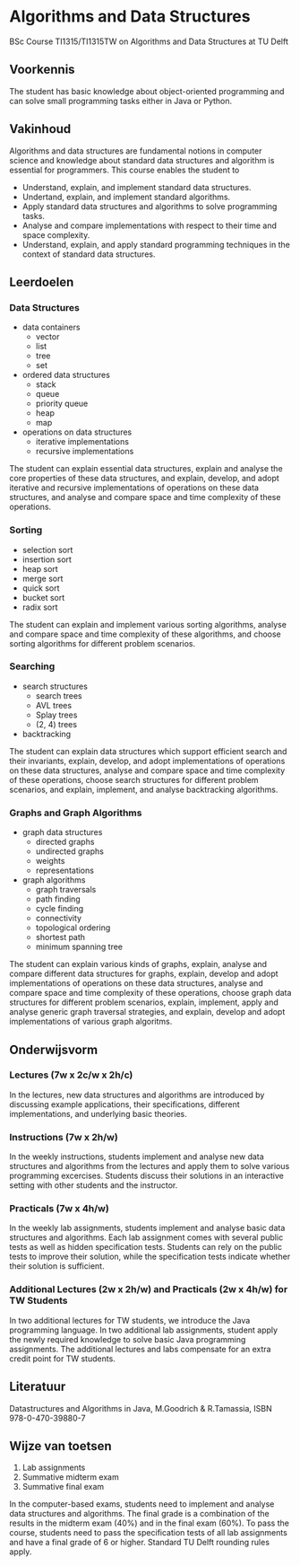 # Algorithms and Data Structures

BSc Course TI1315/TI1315TW on Algorithms and Data Structures at TU Delft

## Voorkennis

The student has basic knowledge about object-oriented programming and 
can solve small programming tasks either in Java or Python.

## Vakinhoud

Algorithms and data structures are fundamental notions in computer science and
knowledge about standard data structures and algorithm is essential for programmers.
This course enables the student to

* Understand, explain, and implement standard data structures.
* Undertand, explain, and implement standard algorithms.
* Apply standard data structures and algorithms to solve programming tasks.
* Analyse and compare implementations with respect to their time and space complexity.
* Understand, explain, and apply standard programming techniques in the context of standard data structures.

## Leerdoelen

### Data Structures

* data containers
  * vector
  * list
  * tree
  * set
* ordered data structures
  * stack
  * queue
  * priority queue
  * heap
  * map
* operations on data structures
  * iterative implementations
  * recursive implementations
  
The student can 
  explain essential data structures,
  explain and analyse the core properties of these data structures, and
  explain, develop, and adopt iterative and recursive implementations of operations on these data structures, and
  analyse and compare space and time complexity of these operations.
  
### Sorting

* selection sort
* insertion sort
* heap sort
* merge sort
* quick sort
* bucket sort
* radix sort

The student can 
  explain and implement various sorting algorithms,
  analyse and compare space and time complexity of these algorithms, and
  choose sorting algorithms for different problem scenarios.

### Searching

* search structures
  * search trees
  * AVL trees
  * Splay trees
  * (2, 4) trees
* backtracking

The student can 
  explain data structures which support efficient search and their invariants,
  explain, develop, and adopt implementations of operations on these data structures,
  analyse and compare space and time complexity of these operations, 
  choose search structures for different problem scenarios, and
  explain, implement, and analyse backtracking algorithms.

  
### Graphs and Graph Algorithms

* graph data structures
  * directed graphs
  * undirected graphs
  * weights
  * representations
* graph algorithms
  * graph traversals
  * path finding
  * cycle finding
  * connectivity
  * topological ordering
  * shortest path
  * minimum spanning tree

The student can
  explain various kinds of graphs,
  explain, analyse and compare different data structures for graphs,
  explain, develop and adopt implementations of operations on these data structures,
  analyse and compare space and time complexity of these operations, 
  choose graph data structures for different problem scenarios,
  explain, implement, apply and analyse generic graph traversal strategies, and
  explain, develop and adopt implementations of various graph algoritms.
  
## Onderwijsvorm

### Lectures (7w x 2c/w x 2h/c)

In the lectures, new data structures and algorithms are introduced by discussing 
  example applications, 
  their specifications,
  different implementations,
  and underlying basic theories.

### Instructions (7w x 2h/w)

In the weekly instructions, students implement and analyse new data structures and algorithms from the lectures
  and apply them to solve various programming excercises.
Students discuss their solutions in an interactive setting with other students and the instructor.

### Practicals (7w x 4h/w)

In the weekly lab assignments, students implement and analyse basic data structures and algorithms.
Each lab assignment comes with several public tests as well as hidden specification tests.
Students can rely on the public tests to improve their solution, 
while the specification tests indicate whether their solution is sufficient.

### Additional Lectures (2w x 2h/w) and Practicals (2w x 4h/w) for TW Students

In two additional lectures for TW students, we introduce the Java programming language.
In two additional lab assignments, student apply the newly required knowledge to solve basic Java programming assignments.
The additional lectures and labs compensate for an extra credit point for TW students.

## Literatuur

Datastructures and Algorithms in Java, M.Goodrich & R.Tamassia, ISBN 978-0-470-39880-7

## Wijze van toetsen

1. Lab assignments
2. Summative midterm exam
3. Summative final exam

In the computer-based exams, students need to implement and analyse data structures and algorithms.
The final grade is a combination of the results in the midterm exam (40%) and in the final exam (60%).
To pass the course, students need to pass the specification tests of all lab assignments and 
  have a final grade of 6 or higher.
Standard TU Delft rounding rules apply.
